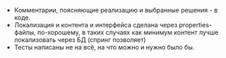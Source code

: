 - Комментарии, поясняющие реализацию и выбранные решения - в коде.
- Локализация и контента и интерфейса сделана через properties-файлы, по-хорошему, в таких случаях 
   как минимум контент лучше локализовать через БД (спринг позволяет)
- Тесты написаны не на всё, на что можно и нужно было бы. 
